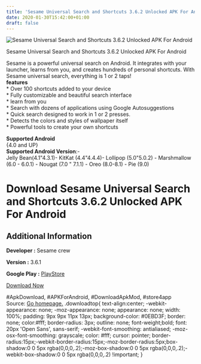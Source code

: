 ```yaml
---
title: 'Sesame Universal Search and Shortcuts 3.6.2 Unlocked APK For Android'
date: 2020-01-30T15:42:00+01:00
draft: false
---
```


![Sesame Universal Search and Shortcuts 3.6.2 Unlocked APK For Android](https://i2.wp.com/apkhome.net/wp-content/uploads/2020/01/Sesame-Universal-Search-and-Shortcuts-3.6.2-Unlocked-2.png "Sesame Universal Search and Shortcuts 3.6.2 Unlocked APK For Android")

  

Sesame Universal Search and Shortcuts 3.6.2 Unlocked APK For Android

Sesame is a powerful universal search on Android. It integrates with your launcher, learns from you, and creates hundreds of personal shortcuts. With Sesame universal search, everything is 1 or 2 taps!  
**features**  
\* Over 100 shortcuts added to your device  
\* Fully customizable and beautiful search interface  
\* learn from you  
\* Search with dozens of applications using Google Autosuggestions  
\* Quick search designed to work in 1 or 2 presses.  
\* Detects the colors and styles of wallpaper itself  
\* Powerful tools to create your own shortcuts

**Supported Android**  
{4.0 and UP}  
**Supported Android Version**:-  
Jelly Bean(4.1"4.3.1)- KitKat (4.4"4.4.4)- Lollipop (5.0"5.0.2) - Marshmallow (6.0 - 6.0.1) - Nougat (7.0 " 7.1.1) - Oreo (8.0-8.1) - Pie (9.0)

Download Sesame Universal Search and Shortcuts 3.6.2 Unlocked APK For Android
=============================================================================

Additional Information
----------------------

**Developer :** Sesame crew

**Version :** 3.6.1

**Google Play :** [PlayStore](https://play.google.com/store/apps/details?id=ninja.sesame.app.edge)

  

[Download Now](https://store4app.co/post/sesame-universal-search-and-shortcuts-3-6-2-unlocked-apk-for-android_1580392094)

  
#ApkDownload, #APKForAndroid, #DownloadApkMod, #store4app  
Source: [Go homepage.](https://store4app.co/post/sesame-universal-search-and-shortcuts-3-6-2-unlocked-apk-for-android_1580392094) .downloadtop{ text-align:center; -webkit-appearance: none; -moz-appearance: none; appearance: none; width: 100%; padding: 9px 9px 11px 13px; background-color: #0EBD3F; border: none; color:#fff; border-radius: 3px; outline: none; font-weight;bold; font: 20px 'Open Sans', sans-serif; -webkit-font-smoothing: antialiased; -moz-osx-font-smoothing: grayscale; color: #fff; cursor: pointer; border-radius:15px;-webkit-border-radius:15px;-moz-border-radius:5px;box-shadow:0 0 5px rgba(0,0,0,.2);-moz-box-shadow:0 0 5px rgba(0,0,0,.2);-webkit-box-shadow:0 0 5px rgba(0,0,0,.2) !important; }